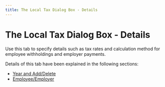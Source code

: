 ```yaml
---
title: The Local Tax Dialog Box - Details
---
```


# The Local Tax Dialog Box - Details


Use this tab to specify details such as tax rates and calculation method for employee withholdings and employer payments.


Details of this tab have been explained in the following sections:

- [Year and Add/Delete]({{site.prl_baseurl}}/misc/year_and_add_delete_1.html)
- [Employee/Employer]({{site.prl_baseurl}}/misc/employee_employer_1.html)

